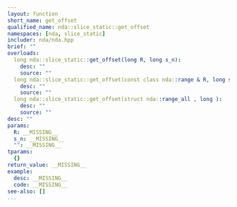 ```yaml
---
layout: function
short_name: get_offset
qualified_name: nda::slice_static::get_offset
namespaces: [nda, slice_static]
includer: nda/nda.hpp
brief: ""
overloads:
  long nda::slice_static::get_offset(long R, long s_n):
    desc: ""
    source: ""
  long nda::slice_static::get_offset(const class nda::range & R, long s_n):
    desc: ""
    source: ""
  long nda::slice_static::get_offset(struct nda::range_all , long ):
    desc: ""
    source: ""
desc: ""
params:
  R: __MISSING__
  s_n: __MISSING__
  "": __MISSING__
tparams:
  {}
return_value: __MISSING__
example:
  desc: __MISSING__
  code: __MISSING__
see-also: []
...
```


